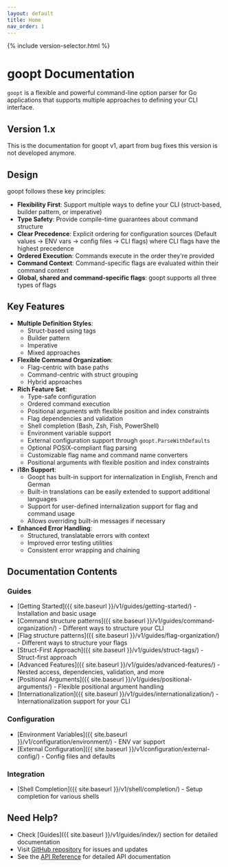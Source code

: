 ```yaml
---
layout: default
title: Home
nav_order: 1
---
```


{% include version-selector.html %}

# goopt Documentation

`goopt` is a flexible and powerful command-line option parser for Go applications that supports multiple approaches to defining your CLI interface.

## Version 1.x

This is the documentation for goopt v1, apart from bug fixes this version is not developed anymore.

## Design

goopt follows these key principles:
- **Flexibility First**: Support multiple ways to define your CLI (struct-based, builder pattern, or imperative)
- **Type Safety**: Provide compile-time guarantees about command structure
- **Clear Precedence**: Explicit ordering for configuration sources (Default values → ENV vars → config files → CLI flags) where CLI flags have the highest precedence
- **Ordered Execution**: Commands execute in the order they're provided
- **Command Context**: Command-specific flags are evaluated within their command context
- **Global, shared and command-specific flags**: goopt supports all three types of flags

## Key Features

- **Multiple Definition Styles**:
  - Struct-based using tags
  - Builder pattern
  - Imperative
  - Mixed approaches
- **Flexible Command Organization**:
  - Flag-centric with base paths
  - Command-centric with struct grouping
  - Hybrid approaches
- **Rich Feature Set**:
  - Type-safe configuration
  - Ordered command execution
  - Positional arguments with flexible position and index constraints
  - Flag dependencies and validation
  - Shell completion (Bash, Zsh, Fish, PowerShell)
  - Environment variable support
  - External configuration support through `goopt.ParseWithDefaults`
  - Optional POSIX-compliant flag parsing
  - Customizable flag name and command name converters
  - Positional arguments with flexible position and index constraints
- **i18n Support**:
  - Goopt has built-in support for internalization in English, French and German
  - Built-in translations can be easily extended to support additional languages
  - Support for user-defined internalization support for flag and command usage
  - Allows overriding built-in messages if necessary
- **Enhanced Error Handling**:
  - Structured, translatable errors with context
  - Improved error testing utilities
  - Consistent error wrapping and chaining

## Documentation Contents

### Guides
- [Getting Started]({{ site.baseurl }}/v1/guides/getting-started/) - Installation and basic usage
- [Command structure patterns]({{ site.baseurl }}/v1/guides/command-organization/) - Different ways to structure your CLI
- [Flag structure patterns]({{ site.baseurl }}/v1/guides/flag-organization/) - Different ways to structure your flags
- [Struct-First Approach]({{ site.baseurl }}/v1/guides/struct-tags/) - Struct-first approach
- [Advanced Features]({{ site.baseurl }}/v1/guides/advanced-features/) - Nested access, dependencies, validation, and more
- [Positional Arguments]({{ site.baseurl }}/v1/guides/positional-arguments/) - Flexible positional argument handling
- [Internationalization]({{ site.baseurl }}/v1/guides/internationalization/) - Internationalization support for your CLI

### Configuration
- [Environment Variables]({{ site.baseurl }}/v1/configuration/environment/) - ENV var support
- [External Configuration]({{ site.baseurl }}/v1/configuration/external-config/) - Config files and defaults

### Integration
- [Shell Completion]({{ site.baseurl }}/v1/shell/completion/) - Setup completion for various shells

## Need Help?

- Check [Guides]({{ site.baseurl }}/v1/guides/index/) section for detailed documentation
- Visit [GitHub repository](https://github.com/napalu/goopt) for issues and updates
- See the [API Reference](https://pkg.go.dev/github.com/napalu/goopt) for detailed API documentation
